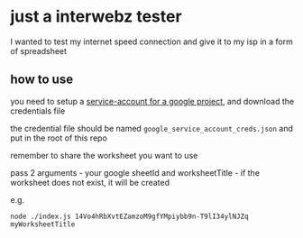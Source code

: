 # just a interwebz tester

I wanted to test my internet speed connection and give it to my isp in a form of spreadsheet

## how to use

you need to setup a [service-account for a google project](https://theoephraim.github.io/node-google-spreadsheet/#/getting-started/authentication?id=service-account), and download the credentials file

the credential file should be named `google_service_account_creds.json` and put in the root of this repo

remember to share the worksheet you want to use

pass 2 arguments - your google sheetId and worksheetTitle - if the worksheet does not exist, it will be created

e.g.
```
node ./index.js 14Vo4hRbXvtEZamzoM9gfYMpiybb9n-T9lI34ylNJZq myWorksheetTitle
```
